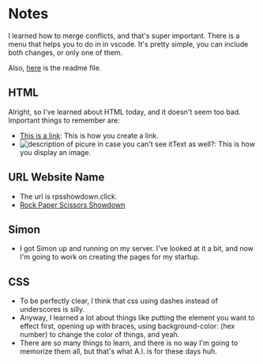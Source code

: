 # Notes

I learned how to merge conflicts, and that's super important. There is a menu that helps you to do in in vscode. It's pretty simple, you can include both changes, or only one of them.

Also, [here](/README.md) is the readme file.

## HTML

Alright, so I've learned about HTML today, and it doesn't seem too bad. Important things to remember are:
- <a href="some url here">This is a link</a>: This is how you create a link.
- <img src="url_to_some_image" alt="description of picure in case you can't see it" width="number" height="number">Text as well?</img>: This is how you display an image.

## URL Website Name

- The url is rpsshowdown.click.
- <a href="https://rpsshowdown.click">Rock Paper Scissors Showdown</a>

## Simon

- I got Simon up and running on my server. I've looked at it a bit, and now I'm going to work on creating the pages for my startup.

## CSS

- To be perfectly clear, I think that css using dashes instead of underscores is silly.
- Anyway, I learned a lot about things like putting the element you want to effect first, opening up with braces, using background-color: (hex number) to change the color of things, and yeah.
- There are so many things to learn, and there is no way I'm going to memorize them all, but that's what A.I. is for these days huh.